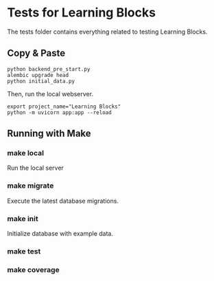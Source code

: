 # Tests for Learning Blocks

The tests folder contains everything related to testing Learning Blocks.

## Copy & Paste


```shell
python backend_pre_start.py
alembic upgrade head
python initial_data.py
```

Then, run the local webserver.

```shell
export project_name="Learning Blocks"
python -m uvicorn app:app --reload
```

## Running with Make

### make local

Run the local server

### make migrate

Execute the latest database migrations.

### make init

Initialize database with example data.

### make test

### make coverage


